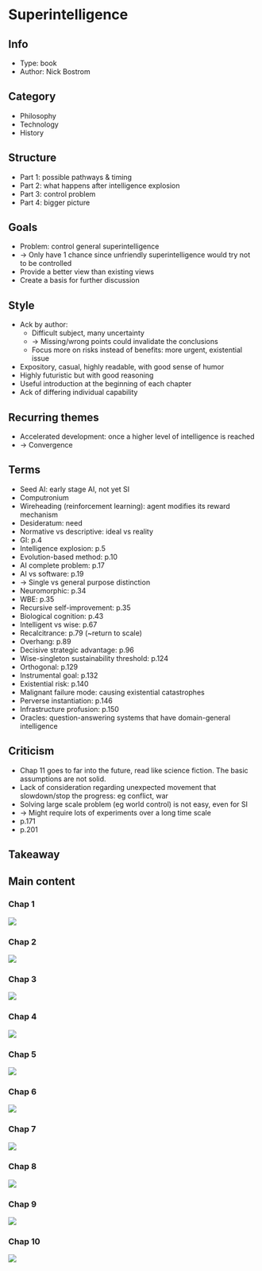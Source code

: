 # Superintelligence

## Info
- Type: book
- Author: Nick Bostrom

## Category
- Philosophy
- Technology
- History

## Structure
- Part 1: possible pathways & timing
- Part 2: what happens after intelligence explosion
- Part 3: control problem
- Part 4: bigger picture

## Goals
- Problem: control general superintelligence
- -> Only have 1 chance since unfriendly superintelligence would try not to be controlled
- Provide a better view than existing views
- Create a basis for further discussion

## Style
- Ack by author:
  - Difficult subject, many uncertainty
  - -> Missing/wrong points could invalidate the conclusions
  - Focus more on risks instead of benefits: more urgent, existential issue
- Expository, casual, highly readable, with good sense of humor
- Highly futuristic but with good reasoning
- Useful introduction at the beginning of each chapter
- Ack of differing individual capability

## Recurring themes
- Accelerated development: once a higher level of intelligence is reached
- -> Convergence

## Terms
- Seed AI: early stage AI, not yet SI
- Computronium
- Wireheading (reinforcement learning): agent modifies its reward mechanism
- Desideratum: need
- Normative vs descriptive: ideal vs reality
- GI: p.4
- Intelligence explosion: p.5
- Evolution-based method: p.10
- AI complete problem: p.17
- AI vs software: p.19
- -> Single vs general purpose distinction
- Neuromorphic: p.34
- WBE: p.35
- Recursive self-improvement: p.35
- Biological cognition: p.43
- Intelligent vs wise: p.67
- Recalcitrance: p.79 (~return to scale)
- Overhang: p.89
- Decisive strategic advantage: p.96
- Wise-singleton sustainability threshold: p.124
- Orthogonal: p.129
- Instrumental goal: p.132
- Existential risk: p.140
- Malignant failure mode: causing existential catastrophes
- Perverse instantiation: p.146
- Infrastructure profusion: p.150
- Oracles: question-answering systems that have domain-general intelligence

## Criticism
- Chap 11 goes to far into the future, read like science fiction. The basic assumptions are not solid.
- Lack of consideration regarding unexpected movement that slowdown/stop the progress: eg conflict, war
- Solving large scale problem (eg world control) is not easy, even for SI
- -> Might require lots of experiments over a long time scale
- p.171
- p.201

## Takeaway

## Main content
### Chap 1
<img src="./resources/1.drawio.svg">

### Chap 2
<img src="./resources/2.drawio.svg">

### Chap 3
<img src="./resources/3.drawio.svg">

### Chap 4
<img src="./resources/4.drawio.svg">

### Chap 5
<img src="./resources/5.drawio.svg">

### Chap 6
<img src="./resources/6.drawio.svg">

### Chap 7
<img src="./resources/7.drawio.svg">

### Chap 8
<img src="./resources/8.drawio.svg">

### Chap 9
<img src="./resources/9.drawio.svg">

### Chap 10
<img src="./resources/10.drawio.svg">